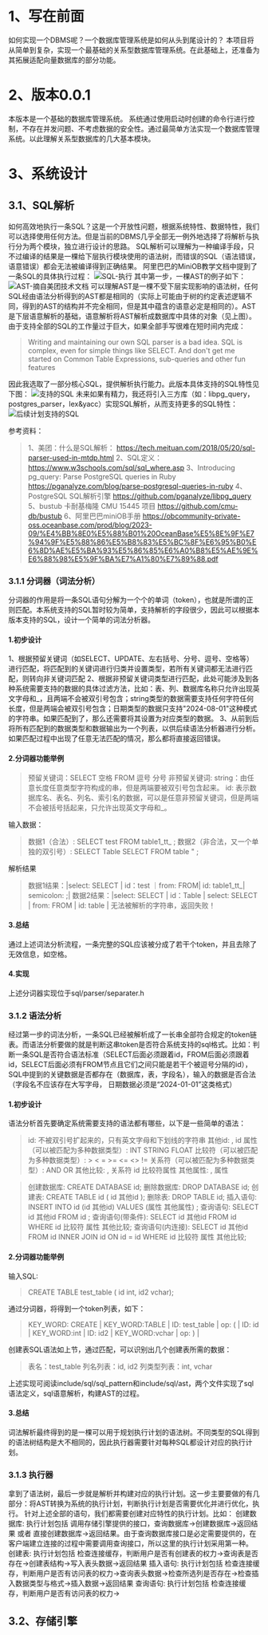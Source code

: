 # 1、写在前面
如何实现一个DBMS呢？一个数据库管理系统是如何从头到尾设计的？
本项目将从简单到复杂，实现一个最基础的关系型数据库管理系统。在此基础上，还准备为其拓展适配向量数据库的部分功能。
# 2、版本0.0.1
本版本是一个基础的数据库管理系统。
系统通过使用启动时创建的命令行进行控制，不存在并发问题、不考虑数据的安全性。通过最简单方法实现一个数据库管理系统。以此理解关系型数据库的几大基本模块。
# 3、系统设计
## 3.1、SQL解析
如何高效地执行一条SQL？这是一个开放性问题，根据系统特性、数据特性，我们可以选择使用任何方法。但是当前的DBMS几乎全部无一例外地选择了将解析与执行分为两个模块，独立进行设计的思路。
SQL解析可以理解为一种编译手段，只不过编译的结果是一棵给下层执行模块使用的语法树，而错误的SQL（语法错误，语意错误）都会无法被编译得到正确结果。
阿里巴巴的MiniOB教学文档中提到了一条SQL的具体执行过程：
![SQL-执行](./picture/alibaba_sql_excution.png)
其中第一步，一棵AST的例子如下：
![AST-摘自美团技术文档](./picture/ast_example.png)
可以理解AST是一棵不受下层实现影响的语法树，任何SQL经由语法分析得到的AST都是相同的（实际上可能由于树的约定表述逻辑不同，得到的AST的结构并不完全相同，但是其中蕴含的语意必定是相同的）。AST是下层语意解析的基础，语意解析将AST解析成数据库中具体的对象（见上图）。
由于支持全部的SQL的工作量过于巨大，如果全部手写很难在短时间内完成：
> Writing and maintaining our own SQL parser is a bad idea. SQL is complex, even for simple things like SELECT. And don't get me started on Common Table Expressions, sub-queries and other fun features

因此我选取了一部分核心SQL，提供解析执行能力。此版本具体支持的SQL特性见下图：
![支持的SQL](./picture/support_sql_type_now.png)
未来如果有精力，我还将引入三方库（如：libpg_query，postgres_parser，lex&yacc）实现SQL解析，从而支持更多的SQL特性：
![后续计划支持的SQL](./picture/support_sql_type_future.png)

参考资料：
> 1、美团：什么是SQL解析：
> https://tech.meituan.com/2018/05/20/sql-parser-used-in-mtdp.html
> 2、SQL定义：
> https://www.w3schools.com/sql/sql_where.asp
> 3、Introducing pg_query: Parse PostgreSQL queries in Ruby
> https://pganalyze.com/blog/parse-postgresql-queries-in-ruby
> 4、PostgreSQL SQL解析引擎
> https://github.com/pganalyze/libpg_query
> 5、bustub 卡耐基梅隆 CMU 15445 项目
> https://github.com/cmu-db/bustub
> 6、阿里巴巴miniOB手册
> https://obcommunity-private-oss.oceanbase.com/prod/blog/2023-09/%E4%BB%8E0%E5%88%B01%20OceanBase%E5%8E%9F%E7%94%9F%E5%88%86%E5%B8%83%E5%BC%8F%E6%95%B0%E6%8D%AE%E5%BA%93%E5%86%85%E6%A0%B8%E5%AE%9E%E6%88%98%E5%9F%BA%E7%A1%80%E7%89%88.pdf

### 3.1.1 分词器（词法分析）
分词器的作用是将一条SQL语句分解为一个个的单词（token），也就是所谓的正则匹配。本系统支持的SQL暂时较为简单，支持解析的字段很少，因此可以根据本版本支持的SQL，设计一个简单的词法分析器。
#### 1.初步设计
1、根据预留关键词（如SELECT、UPDATE、左右括号、分号、逗号、空格等）进行匹配，将匹配到的关键词进行归类并设置类型，若所有关键词都无法进行匹配，则转向非关键词匹配
2、根据非预留关键词类型进行匹配，此处可能涉及到各种系统需要支持的数据的具体过滤方法，比如：表、列、数据库名称只允许出现英文字母和_，且两端不会被双引号包含；string类型的数据需要支持任何字符任何长度，但是两端会被双引号包含；日期类型的数据只支持"2024-08-01"这种模式的字符串。如果匹配到了，那么还需要将其设置为对应类型的数据。
3、从前到后将所有匹配到的数据类型和数据输出为一个列表，以供后续语法分析器进行分析。
如果匹配过程中出现了任意无法匹配的情况，那么都将直接返回错误。
#### 2.分词器功能举例
> 预留关键词：SELECT 空格 FROM 逗号 分号
> 非预留关键词: string：由任意长度任意类型字符构成的串，但是两端要被双引号包含起来。 id: 表示数据库名、表名、列名、索引名的数据，可以是任意非预留关键词，但是两端不会被括号括起来，只允许出现英文字母和_。

输入数据： 
> 数据1（合法）: SELECT test FROM table1_tt_ ;
> 数据2（非合法，又一个单独的双引号）: SELECT Table SELECT FROM table " ;

解析结果
> 数据1结果：|select: SELECT | id：test ｜from: FROM| id: table1_tt_| semicolon: ;|
> 数据2结果：|select: SELECT | id：Table | select: SELECT | from: FROM | id: table | 无法被解析的字符串，返回失败！
#### 3.总结
通过上述词法分析流程，一条完整的SQL应该被分成了若干个token，并且去除了无效信息，如空格。
#### 4.实现
上述分词器实现位于sql/parser/separater.h
### 3.1.2 语法分析
经过第一步的词法分析，一条SQL已经被解析成了一长串全部符合规定的token链表。而语法分析要做的就是判断这串token是否符合系统支持的sql格式。比如：判断一条SQL是否符合语法标准（SELECT后面必须跟着id，FROM后面必须跟着id，SELECT后面必须有FROM节点且它们之间只能是若干个被逗号分隔的id），SQL中提到的关键数据是否都存在（数据库，表，字段名），输入的数据是否合法（字段名不应该存在大写字母， 日期数据必须是“2024-01-01”这类格式）
#### 1.初步设计
语法分析首先要确定系统需要支持的语法都有哪些，以下是一些简单的语法：

> id: 不被双引号扩起来的，只有英文字母和下划线的字符串
其他id: , id
属性（可以被匹配为多种数据类型）: INT STRING FLOAT
比较符（可以被匹配为多种数据类型）: > < = >= <= <> != 
关系符（可以被匹配为多种数据类型）: AND OR
其他比较: , 关系符 id 比较符属性
其他属性: , 属性

> 创建数据库: CREATE DATABASE id;
删除数据库: DROP DATABASE id;
创建表: CREATE TABLE id ( id 其他id );
删除表: DROP TABLE id;
插入语句: INSERT INTO id (id 其他id) VALUES (属性 其他属性) ;
查询语句: SELECT id 其他id FROM id ;
查询语句(带条件): SELECT id 其他id FROM id WHERE id 比较符 属性 其他比较;
查询语句(内连接): SELECT id 其他id FROM id INNER JOIN id ON id = id WHERE id 比较符 属性 其他比较;

#### 2.分词器功能举例
输入SQL:
>  CREATE TABLE test_table ( id int, id2 vchar);

通过分词器，将得到一个token列表，如下：
> KEY_WORD: CREATE | KEY_WORD:TABLE | ID: test_table | op: ( | ID: id | KEY_WORD:int | ID: id2 | KEY_WORD:vchar | op: ) |

创建表SQL语法如上节，通过匹配，可以识别出几个创建表所需的数据：
> 表名：test_table
列名列表：id, id2
列类型列表：int, vchar

上述实现可阅读include/sql/sql_pattern和include/sql/ast，两个文件实现了sql语法定义，sql语意解析，构建AST的过程。
#### 3.总结
词法解析最终得到的是一棵可以用于规划执行计划的语法树。不同类型的SQL得到的语法树结构是大不相同的，因此执行器需要针对每种SQL都设计对应的执行计划。
### 3.1.3 执行器
拿到了语法树，最后一步就是解析并构建对应的执行计划。这一步主要要做的有几部分：将AST转换为系统的执行计划，判断执行计划是否需要优化并进行优化，执行。
针对上述全部的语句，我们都需要创建对应特性的执行计划。比如：
创建数据库: 执行计划包括 调用存储引擎提供的接口，查询数据库->创建数据库->返回结果 或者 直接创建数据库->返回结果。由于查询数据库接口是必定需要提供的，在客户端建立连接的过程中需要调用查询接口，所以这里的执行计划采用第一种。
创建表: 执行计划包括 检查连接缓存，判断用户是否有创建表的权力->查询表是否存在->创建表结构->写入表头数据->返回结果
插入语句: 执行计划包括 检查连接缓存，判断用户是否有访问表的权力->查询表头数据->检查所选列是否存在->检查插入数据类型与格式->插入数据->返回结果
查询语句: 执行计划包括 检查连接缓存，判断用户是否有访问表的权力->
## 3.2、存储引擎
